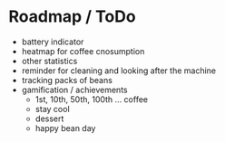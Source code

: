 # Roadmap / ToDo

- battery indicator
- heatmap for coffee cnosumption
- other statistics
- reminder for cleaning and looking after the machine
- tracking packs of beans
- gamification / achievements
  - 1st, 10th, 50th, 100th ... coffee
  - stay cool
  - dessert
  - happy bean day
